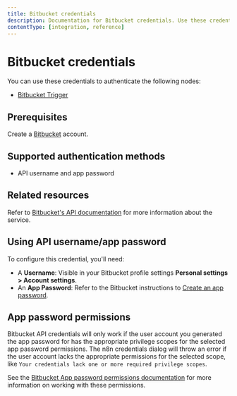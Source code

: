 ```yaml
---
title: Bitbucket credentials
description: Documentation for Bitbucket credentials. Use these credentials to authenticate Bitbucket in n8n, a workflow automation platform.
contentType: [integration, reference]
---
```


# Bitbucket credentials

You can use these credentials to authenticate the following nodes:

- [Bitbucket Trigger](/integrations/builtin/trigger-nodes/n8n-nodes-base.bitbuckettrigger.md)

## Prerequisites

Create a [Bitbucket](https://www.bitbucket.com/) account.

## Supported authentication methods

- API username and app password

## Related resources

Refer to [Bitbucket's API documentation](https://developer.atlassian.com/cloud/bitbucket/rest/intro/#authentication) for more information about the service.

## Using API username/app password

To configure this credential, you'll need:

- A **Username**: Visible in your Bitbucket profile settings **Personal settings > Account settings**.
- An **App Password**: Refer to the Bitbucket instructions to [Create an app password](https://support.atlassian.com/bitbucket-cloud/docs/create-an-app-password/).

## App password permissions

Bitbucket API credentials will only work if the user account you generated the app password for has the appropriate privilege scopes for the selected app password permissions. The n8n credentials dialog will throw an error if the user account lacks the appropriate permissions for the selected scope, like `Your credentials lack one or more required privilege scopes`.

See the [Bitbucket App password permissions documentation](https://support.atlassian.com/bitbucket-cloud/docs/app-password-permissions/) for more information on working with these permissions.

